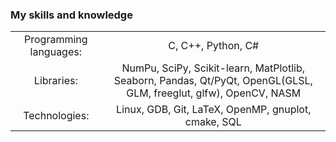 ### My skills and knowledge
| | |
|:---:|:---:|
| Programming languages: | C, C++, Python, C# |
| Libraries: | NumPu, SciPy, Scikit-learn, MatPlotlib, Seaborn, Pandas, Qt/PyQt, OpenGL(GLSL, GLM, freeglut, glfw), OpenCV, NASM |
| Technologies: | Linux, GDB, Git, LaTeX, OpenMP, gnuplot, cmake, SQL |
<!--
# Ray tracing project
___
| |
|:-------------------:|
|![](./images/ray_tracing_1)|
___
![](./images/after_antialiasing_10)
___
![](./images/out_image4x4chr.png)
___
![](./images/2_out_image4x4chr.png)
___
**AstonMartinN/AstonMartinN** is a ✨ _special_ ✨ repository because its `README.md` (this file) appears on your GitHub profile.
Here are some ideas to get you started:

- 🔭 I’m currently working on ...
- 🌱 I’m currently learning ...
- 👯 I’m looking to collaborate on ...
- 🤔 I’m looking for help with ...
- 💬 Ask me about ...
- 📫 How to reach me: ...
- 😄 Pronouns: ...
- ⚡ Fun fact: ...
-->
